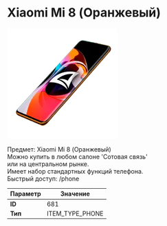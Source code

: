 # Xiaomi Mi 8 (Оранжевый)

![Item Image](../img/681.webp?raw=true)

Предмет: Xiaomi Mi 8 (Оранжевый)<br>Можно купить в любом салоне 'Сотовая связь'<br>или на центральном рынке.<br>Имеет набор стандартных функций телефона.<br>Быстрый доступ: /phone


| Параметр | Значение |
|----------|----------|
| **ID** | 681 |
| **Тип** | ITEM_TYPE_PHONE |

